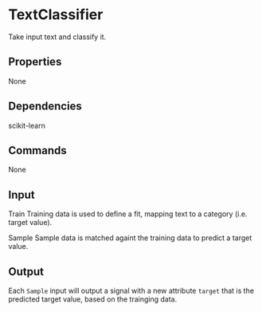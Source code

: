 TextClassifier
==============

Take input text and classify it.

Properties
----------
None

Dependencies
------------
scikit-learn

Commands
--------
None

Input
-----

Train
    Training data is used to define a fit, mapping text to a category (i.e. target value).

Sample
    Sample data is matched againt the training data to predict a target value.

Output
------

Each `Sample` input will output a signal with a new attribute `target` that is the predicted target value, based on the trainging data.
